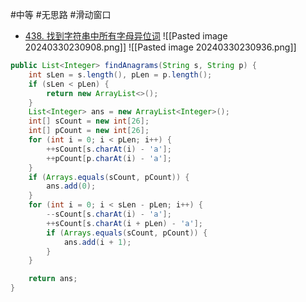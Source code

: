 #中等 #无思路 #滑动窗口

* [438. 找到字符串中所有字母异位词](https://leetcode.cn/problems/find-all-anagrams-in-a-string/)
![[Pasted image 20240330230908.png]]
![[Pasted image 20240330230936.png]]

```java
public List<Integer> findAnagrams(String s, String p) {
	int sLen = s.length(), pLen = p.length();
	if (sLen < pLen) {
		return new ArrayList<>();
	}
	List<Integer> ans = new ArrayList<Integer>();
	int[] sCount = new int[26];
	int[] pCount = new int[26];
	for (int i = 0; i < pLen; i++) {
		++sCount[s.charAt(i) - 'a'];
		++pCount[p.charAt(i) - 'a'];
	}
	if (Arrays.equals(sCount, pCount)) {
		ans.add(0);
	}
	for (int i = 0; i < sLen - pLen; i++) {
		--sCount[s.charAt(i) - 'a'];
		++sCount[s.charAt(i + pLen) - 'a'];
		if (Arrays.equals(sCount, pCount)) {
			ans.add(i + 1);
		}
	}

	return ans;
}
```

